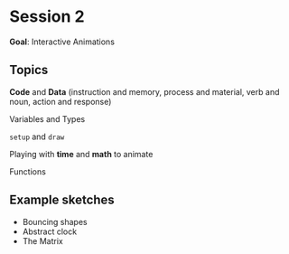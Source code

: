 # Session 2

**Goal**: Interactive Animations

## Topics

**Code** and **Data** (instruction and memory, process and material, verb and noun, action and response)

Variables and Types

`setup` and `draw`

Playing with **time** and **math** to animate

Functions

## Example sketches

- Bouncing shapes
- Abstract clock
- The Matrix


